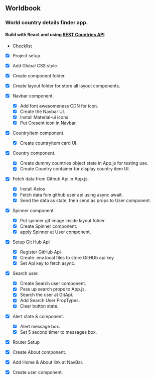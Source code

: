 ## Worldbook

### World country details finder app.

#### Build with React and using [REST Countries API](https://restcountries.eu)

- Checklist
- [x] Project setup.
- [x] Add Global CSS style.
- [x] Create component folder.
- [x] Create layout folder for store all layout components.
- [x] Navbar component.
  - [x] Add font awesomeness CDN for icon.
  - [x] Create the Navbar UI.
  - [x] Install Material-ui icons
  - [x] Put Cresent icon in Navbar.
- [x] CountryItem component.
  - [x] Create countryitem card UI.
- [x] Country component.

  - [x] Create dummy countries object state in App.js for testing use.
  - [x] Create Country container for display country item UI.

- [x] Fetch data from Github Api in App.js.
  - [x] Install Axios
  - [x] Fetch data fom github user api using async await.
  - [x] Send the data as state, then send as props to User component.
- [x] Spinner component.
  - [x] Put spinner gif image inside layout folder.
  - [x] Create Spinner component.
  - [x] apply Spinner at User component.
- [x] Setup Git Hub Api
  - [x] Register GitHub Api
  - [x] Create .env.local files to store GitHUb api key
  - [x] Set Api key to fetch async.
- [x] Search user.
  - [x] Create Search user component.
  - [x] Pass up search props to App.js.
  - [x] Search the user at GitApi.
  - [x] Add Search User PropTypes.
  - [x] Clear button state.
- [x] Alert state & component.
  - [x] Alert message box.
  - [x] Set 5 second timer to messages box.
- [x] Router Setup
- [x] Create About component.
- [x] Add Home & About link at NavBar.
- [x] Create user component.
